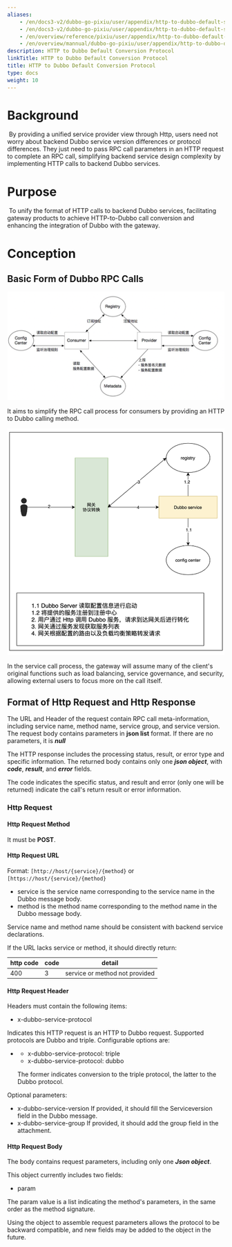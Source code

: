 ```yaml
---
aliases:
    - /en/docs3-v2/dubbo-go-pixiu/user/appendix/http-to-dubbo-default-stragety/
    - /en/docs3-v2/dubbo-go-pixiu/user/appendix/http-to-dubbo-default-stragety/
    - /en/overview/reference/pixiu/user/appendix/http-to-dubbo-default-stragety/
    - /en/overview/mannual/dubbo-go-pixiu/user/appendix/http-to-dubbo-default-stragety/
description: HTTP to Dubbo Default Conversion Protocol
linkTitle: HTTP to Dubbo Default Conversion Protocol
title: HTTP to Dubbo Default Conversion Protocol
type: docs
weight: 10
---
```







# Background


​    By providing a unified service provider view through Http, users need not worry about backend Dubbo service version differences or protocol differences. They just need to pass RPC call parameters in an HTTP request to complete an RPC call, simplifying backend service design complexity by implementing HTTP calls to backend Dubbo services.

# Purpose

​    To unify the format of HTTP calls to backend Dubbo services, facilitating gateway products to achieve HTTP-to-Dubbo call conversion and enhancing the integration of Dubbo with the gateway.

# Conception

## Basic Form of Dubbo RPC Calls



![img](/imgs/pixiu/user/appendix/img1.png)



It aims to simplify the RPC call process for consumers by providing an HTTP to Dubbo calling method.



![img](/imgs/pixiu/user/appendix/img2.png)



In the service call process, the gateway will assume many of the client's original functions such as load balancing, service governance, and security, allowing external users to focus more on the call itself.



## Format of Http Request and Http Response

The URL and Header of the request contain RPC call meta-information, including service name, method name, service group, and service version. The request body contains parameters in **json list** format. If there are no parameters, it is ***null***

The HTTP response includes the processing status, result, or error type and specific information. The returned body contains only one ***json object***, with ***code***, ***result***, and ***error*** fields.

The code indicates the specific status, and result and error (only one will be returned) indicate the call's return result or error information.



### Http Request

#### Http Request Method

It must be **POST**.



#### Http Request URL

Format: `[http://host/{service}/{method}` or `[https://host/{service}/{method}`



-  service is the service name corresponding to the service name in the Dubbo message body.
-  method is the method name corresponding to the method name in the Dubbo message body.

Service name and method name should be consistent with backend service declarations.



If the URL lacks service or method, it should directly return:

| http code | code | detail                         |
| --------- | ---- | ------------------------------ |
| 400       | 3    | service or method not provided |



#### Http Request Header



Headers must contain the following items:

- x-dubbo-service-protocol

Indicates this HTTP request is an HTTP to Dubbo request. Supported protocols are Dubbo and triple. Configurable options are:

- - x-dubbo-service-protocol: triple
  - x-dubbo-service-protocol: dubbo

  The former indicates conversion to the triple protocol, the latter to the Dubbo protocol.



Optional parameters:

-  x-dubbo-service-version If provided, it should fill the Serviceversion field in the Dubbo message.
-  x-dubbo-service-group If provided, it should add the group field in the attachment.



#### Http Request Body



The body contains request parameters, including only one ***Json object***.

This object currently includes two fields:

- param

The param value is a list indicating the method's parameters, in the same order as the method signature.

Using the object to assemble request parameters allows the protocol to be backward compatible, and new fields may be added to the object in the future.

